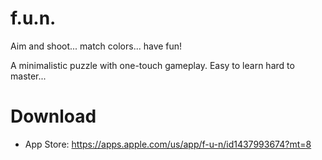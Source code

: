 # f.u.n.

Aim and shoot... match colors... have fun!

A minimalistic puzzle with one-touch gameplay. Easy to learn hard to master...

# Download

- App Store: https://apps.apple.com/us/app/f-u-n/id1437993674?mt=8
